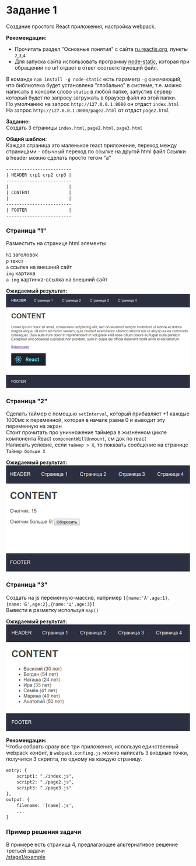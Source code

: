 # Задание 1 

Создание простого React приложения, настройка webpack.

**Рекомендации:**  
- Прочитать раздел "Основные понятия" с сайта [ru.reactjs.org](https://ru.reactjs.org), пункты `2`,`3`,`4`
- Для запуска сайта использовать программу [node-static](https://www.npmjs.com/package/node-static#command-line-interface), которая при обращении по url отдает в ответ соответствующий файл.  

В команде `npm install -g node-static` есть параметр `-g` означающий, что библиотека 
будет установлена "глобально" в системе, т.е. можно написать в консоли слово `static` в любой папке,
запустив сервер который будет по запросу загружать в браузер файл из этой папки.   
По умолчанию на запрос `http://127.0.0.1:8080` он отдаст `index.html`  
На запрос `http://127.0.0.1:8080/page2.html` от отдаст `page2.html`  

**Задание:**  
Создать 3 страницы `index.html`, `page2.html`, `page3.html`

**Общий шаблон:**  
Каждая страница это маленькое react приложение, переход между страницами - обычный переход по ссылке на другой html файл
Ссылки в header можно сделать просто тегом "а" 
```
-------------------------
| HEADER стр1 стр2 стр3 |
-------------------------
|                       |
| CONTENT               |
|                       |
-------------------------
| FOOTER                | 
-------------------------
```

### Страница "1"  
Разместить на странице html элементы  

`h1` заголовок  
`p` текст  
`a` ccылка на внешний сайт  
`img` картика  
`a img` картинка-ссылка на внешний сайт  

**Ожидаемый результат:**  
![](page1.png)

### Страница "2"   
Сделать таймер с помощью `setInterval`, который прибавляет +1 каждые 1000мс к переменной, которая в начале равна 0 и выводит эту переменную на экран  
Стоит прочитать про уничножение таймера в жизненном цикле компонента React `componentWillUnmount`, см док по react  
Написать условие, если `таймер > X`, то показать сообщение на странице `Таймер больше Х`  

**Ожидаемый результат:**  
![](page2.png)

### Страница "3"  
Создать на js переменную-массив, например  `[{name:'А',age:1},{name:'Б',age:2},{name:'Ц',age:3}]`  
Вывести в разметку используя `map()`  

**Ожидаемый результат:**  
![](page3.png)

**Рекомендации:**  
Чтобы собрать сразу все три приложения, используя единственный webpack конфиг, в `webpack.confing.js` можно написать 3 входные точки, получится 3 скрипта, по одному на каждую страницу.  
```
entry: {
    script1: "./index.js",
    script2: "./page2.js",
    script3: "./page3.js"
},
output: {
    filename: '[name].js',
    ...
}
```

### Пример решения задачи
В примере есть страница 4, предлагающее альтернативое решение третьей задачи   
[/stage1/example](/stage1/example/readme.md) 